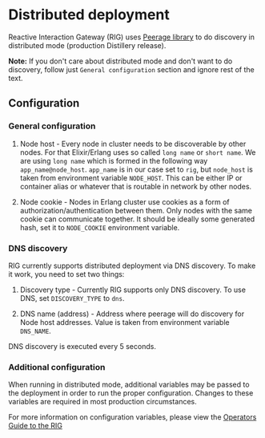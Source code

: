 # Distributed deployment

Reactive Interaction Gateway (RIG) uses [Peerage library](https://github.com/mrluc/peerage) to do discovery in distributed mode (production Distillery release).

**Note:** If you don't care about distributed mode and don't want to do discovery, follow just `General configuration` section and ignore rest of the text.

## Configuration

### General configuration

1. Node host - Every node in cluster needs to be discoverable by other nodes. For that Elixir/Erlang uses so called `long name` or `short name`. We are using `long name` which is formed in the following way `app_name@node_host`. `app_name` is in our case set to `rig`, but `node_host` is taken from environment variable `NODE_HOST`. This can be either IP or container alias or whatever that is routable in network by other nodes.

1. Node cookie - Nodes in Erlang cluster use cookies as a form of authorization/authentication between them. Only nodes with the same cookie can communicate together. It should be ideally some generated hash, set it to `NODE_COOKIE` environment variable.

### DNS discovery

RIG currently supports distributed deployment via DNS discovery. To make it work, you need to set two things:

1. Discovery type - Currently RIG supports only DNS discovery. To use DNS, set `DISCOVERY_TYPE` to `dns`.

1. DNS name (address) - Address where peerage will do discovery for Node host addresses. Value is taken from environment variable `DNS_NAME`.

DNS discovery is executed every 5 seconds.

### Additional configuration

When running in distributed mode, additional variables may be passed to the deployment in order to run the proper configuration.
Changes to these variables are required in most production circumstances.

For more information on configuration variables, please view the [Operators Guide to the RIG](https://accenture.github.io/reactive-interaction-gateway/docs/rig-ops-guide.html)
